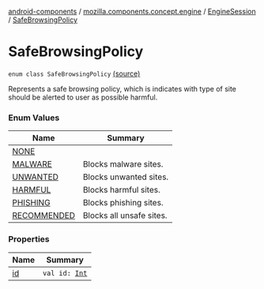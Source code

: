 [android-components](../../../index.md) / [mozilla.components.concept.engine](../../index.md) / [EngineSession](../index.md) / [SafeBrowsingPolicy](./index.md)

# SafeBrowsingPolicy

`enum class SafeBrowsingPolicy` [(source)](https://github.com/mozilla-mobile/android-components/blob/master/components/concept/engine/src/main/java/mozilla/components/concept/engine/EngineSession.kt#L94)

Represents a safe browsing policy, which is indicates with type of site should be alerted
to user as possible harmful.

### Enum Values

| Name | Summary |
|---|---|
| [NONE](-n-o-n-e.md) |  |
| [MALWARE](-m-a-l-w-a-r-e.md) | Blocks malware sites. |
| [UNWANTED](-u-n-w-a-n-t-e-d.md) | Blocks unwanted sites. |
| [HARMFUL](-h-a-r-m-f-u-l.md) | Blocks harmful sites. |
| [PHISHING](-p-h-i-s-h-i-n-g.md) | Blocks phishing sites. |
| [RECOMMENDED](-r-e-c-o-m-m-e-n-d-e-d.md) | Blocks all unsafe sites. |

### Properties

| Name | Summary |
|---|---|
| [id](id.md) | `val id: `[`Int`](https://kotlinlang.org/api/latest/jvm/stdlib/kotlin/-int/index.html) |
